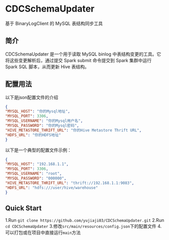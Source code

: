 # CDCSchemaUpdater

基于 BinaryLogClient 的 MySQL 表结构同步工具

## 简介

CDCSchemaUpdater 是一个用于读取 MySQL binlog 中表结构变更的工具。它将这些变更解析后，通过提交 Spark submit 命令提交到 Spark 集群中运行 Spark SQL 脚本，从而更新 Hive 表结构。

## 配置用法

以下是json配置文件的介绍
```json
{
"MYSQL_HOST": "你的Mysql地址",
"MYSQL_PORT": 3306,
"MYSQL_USERNAME": "你的Mysql用户名",
"MYSQL_PASSWORD": "你的Mysql密码",
"HIVE_METASTORE_THRIFT_URL": "你的Hive Metastore Thrift URL",
"HDFS_URL": "你的HDFS地址"
}
```
以下是一个典型的配置文件示例：
```json
{
"MYSQL_HOST": "192.168.1.1",
"MYSQL_PORT": 3306,
"MYSQL_USERNAME": "root",
"MYSQL_PASSWORD": "000000",
"HIVE_METASTORE_THRIFT_URL": "thrift://192.168.1.1:9083",
"HDFS_URL": "hdfs:///user/hive/warehouse"
}
```
## Quick Start
1.Run `git clone https://github.com/yujiaji03/CDCSchemaUpdater.git`
2.Run `cd CDCSchemaUpdater`
3.修改`src/main/resources/config.json`下的配置文件
4.可以打包或在项目中直接运行`main`方法